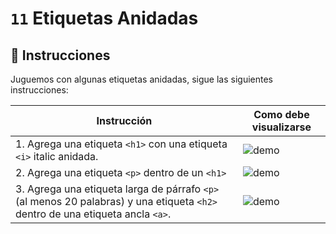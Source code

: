 # `11` Etiquetas Anidadas

## 📝 Instrucciones

Juguemos con algunas etiquetas anidadas, sigue las siguientes instrucciones:

| Instrucción | Como debe visualizarse  | 
| ----------  | ----------------------  |
| 1. Agrega una etiqueta `<h1>` con una etiqueta `<i>` italic anidada. | ![demo](https://github.com/4GeeksAcademy/html-tutorial-exercises-course/raw/master/.learn/assets/11-nested-tags-1.png?raw=true) |
| 2. Agrega una etiqueta `<p>` dentro de un `<h1>` | ![demo](https://github.com/4GeeksAcademy/html-tutorial-exercises-course/raw/master/.learn/assets/11-nested-tags-2.png?raw=true) |
| 3. Agrega una etiqueta larga de párrafo `<p>` (al menos 20 palabras) y una etiqueta `<h2>` dentro de una etiqueta ancla `<a>`. | ![demo](https://github.com/4GeeksAcademy/html-tutorial-exercises-course/raw/master/.learn/assets/11-nested-tags-3.png?raw=true) |
